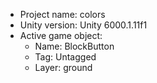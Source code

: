 <!-- UNITY CODE ASSIST INSTRUCTIONS START -->
- Project name: colors
- Unity version: Unity 6000.1.11f1
- Active game object:
  - Name: BlockButton
  - Tag: Untagged
  - Layer: ground
<!-- UNITY CODE ASSIST INSTRUCTIONS END -->